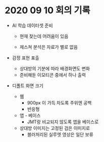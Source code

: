 # 2020 09 10 회의 기록



- AI 학습 데이터셋 준비

  - 현재 찾는데 어려움이 있음

  - 제스쳐 분석은 자료가 별로 없음

- 감정 표현 표출

  - 상대방의 기분에 따라 배경화면도 변화
  - 준비해둔 이모티콘 중에서 하나 출력

- 디폴트 화면 크기

  - 웹
    - 900px 이 가득 차도록 주위엔 공백
    - 반응형
  - 앱 - 베이스
    - JMT랑 비교되지 않도록 앱을 베이스로
  - 상대방 이미지는 고정된 검은 이미지로
    - 블러처리된 실루엣 영상은 일단 보류

